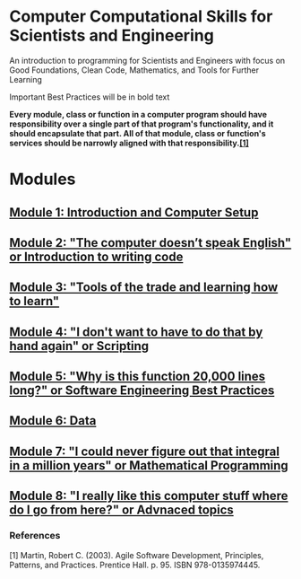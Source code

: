# Computer Computational Skills for Scientists and Engineering 
An introduction to programming for Scientists and Engineers with focus on Good Foundations, Clean Code, Mathematics, and Tools for Further Learning 

Important Best Practices will be in bold text 

**Every module, class or function in a computer program should have responsibility over a single part of that program's functionality, and it should encapsulate that part. All of that module, class or function's services should be narrowly aligned with that responsibility.[[1]](#1)**

# Modules

##  [Module 1: Introduction and Computer Setup](./Modules/Module1/README.md)   
##  [Module 2: "The computer doesn’t speak English" or Introduction to writing code](./Modules/Module2/README.md)   
##  [Module 3: "Tools of the trade and learning how to learn"](./Modules/Module3/README.md)  
##  [Module 4: "I don't want to have to do that by hand again" or Scripting](./Modules/Module4/README.md)
##  [Module 5: "Why is this function 20,000 lines long?" or Software Engineering Best Practices](./Modules/Module5/README.md)
##  [Module 6: Data](./Modules/Module6/README.md) 
##  [Module 7: "I could never figure out that integral in a million years" or Mathematical Programming](./Modules/Module7/README.md)
##  [Module 8: "I really like this computer stuff where do I go from here?" or Advnaced topics](./Modules/Module8/README.md)

### References 

<a id="1">[1]</a> Martin, Robert C. (2003). Agile Software Development, Principles, Patterns, and Practices. Prentice Hall. p. 95. ISBN 978-0135974445.